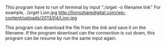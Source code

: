 This program have to run of terminal by input "./srget -o filename link"
For example, ./srget Lion.jpg http://lionssharedigital.com/wp-content/uploads/2013/04/Lion.jpg

This program can download the file from the link and save it on the filename. If the program download can the connection is cut down, this program can be resume by run the same input again. 

